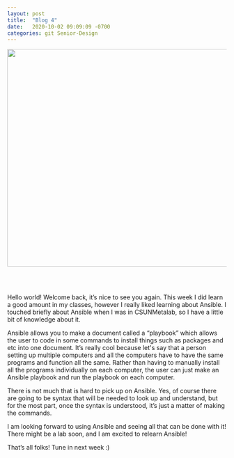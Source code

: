 ```yaml
---
layout: post
title:  "Blog 4"
date:   2020-10-02 09:09:09 -0700
categories: git Senior-Design
---
```

<html>
<style>

body {
background-image: url("https://images.unsplash.com/photo-1502239608882-93b729c6af43?ixlib=rb-1.2.1&ixid=eyJhcHBfaWQiOjEyMDd9&w=1000&q=80");
background-size: cover;
background-color:#C0C0C0;
}
html, body, h1, h2, h3, h4, h5, h6, p {
color:white;
}

</style>

<center> <img src="https://www12.lunapic.com/do-not-link-here-use-hosting-instead/160157845843255721?9332209352" draggable="false" height="500" width="900"> </center> 

<br> <br>

<p> Hello world! Welcome back, it’s nice to see you again. This week I did learn a good amount in my classes, however I really liked learning about Ansible. I touched briefly about Ansible when I was in CSUNMetalab, so I have a little bit of knowledge about it. 

<p> Ansible allows you to make a document called a “playbook” which allows the user to code in some commands to install things such as packages and etc into one document. It’s really cool because let's say that a person setting up multiple computers and all the computers have to have the same programs and function all the same. Rather than having to manually install all the programs individually on each computer, the user can just make an Ansible playbook and run the playbook on each computer. 
<p> There is not much that is hard to pick up on Ansible. Yes, of course there are going to be syntax that will be needed to look up and understand, but for the most part, once the syntax is understood, it’s just a matter of making the commands. 

<p> I am looking forward to using Ansible and seeing all that can be done with it! There might be a lab soon, and I am excited to relearn Ansible! 

<p> That’s all folks! Tune in next week :)

<br> <br>

</p>
</html>

